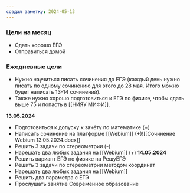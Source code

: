 ```yaml
---
создал заметку: 2024-05-13
---
```


### Цели на месяц
- Сдать хорошо ЕГЭ
- Отправиться домой


### Ежедневные цели
- Нужно научиться писать сочинения до ЕГЭ (каждый день нужно писать по одному сочинению для этого до 28 мая. Итого можно будет написать 13-14 сочинений).
- Также нужно хорошо подготовиться к ЕГЭ по физике, чтобы сдать выше 75 и попасть в [[НИЯУ МИФИ]].


**13.05.2024**
- Подготовиться к допуску к зачёту по математике (+)
- Написать сочинение на платформе [[Webium]] (+)![[Сочинение Webium 13.05.2024.docx]]
- Решить 3 задачи по стереометрии (-)
- Нарешать два любых задания на [[Webium]] (+)
**14.05.2024**
- Решить вариант ЕГЭ по физике на РешуЕГЭ
- Решить 3 задачи по стереометрии методом координат
- Нарешать два любых задания на [[Webium]]
- Решить два параметра с ЕГЭ
- Прослушать занятие Современное образование